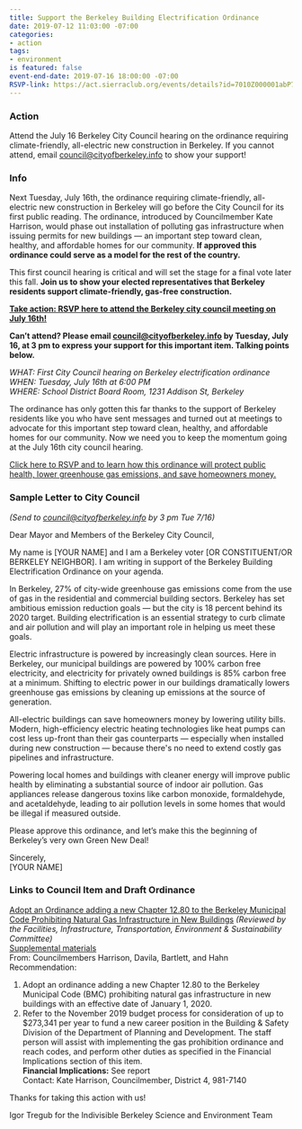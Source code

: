 ```yaml
---
title: Support the Berkeley Building Electrification Ordinance
date: 2019-07-12 11:03:00 -07:00
categories:
- action
tags:
- environment
is featured: false
event-end-date: 2019-07-16 18:00:00 -07:00
RSVP-link: https://act.sierraclub.org/events/details?id=7010Z000001abP7QAI&formcampaignid=7010Z000001aZBGQA2
---
```


### Action
Attend the July 16 Berkeley City Council hearing on the ordinance requiring climate-friendly, all-electric new construction in Berkeley. If you cannot attend, email <council@cityofberkeley.info> to show your support!

### Info
Next Tuesday, July 16th, the ordinance requiring climate-friendly, all-electric new construction in Berkeley will go before the City Council for its first public reading. The ordinance, introduced by Councilmember Kate Harrison, would phase out installation of polluting gas infrastructure when issuing permits for new buildings — an important step toward clean, healthy, and affordable homes for our community. **If approved this ordinance could serve as a model for the rest of the country.**  

This first council hearing is critical and will set the stage for a final vote later this fall. **Join us to show your elected representatives that Berkeley residents support climate-friendly, gas-free construction.**  

[**Take action: RSVP here to attend the Berkeley city council meeting on July 16th!**](https://act.sierraclub.org/events/details?id=7010Z000001abP7QAI&formcampaignid=7010Z000001aZBGQA2)  

**Can’t attend? Please email <council@cityofberkeley.info> by Tuesday, July 16, at 3 pm to express your support for this important item. Talking points below.**  

*WHAT: First City Council hearing on Berkeley electrification ordinance*  
*WHEN: Tuesday, July 16th at 6:00 PM*  
*WHERE: School District Board Room, 1231 Addison St, Berkeley*  

The ordinance has only gotten this far thanks to the support of Berkeley residents like you who have sent messages and turned out at meetings to advocate for this important step toward clean, healthy, and affordable homes for our community. Now we need you to keep the momentum going at the July 16th city council hearing.  

[Click here to RSVP and to learn how this ordinance will protect public health, lower greenhouse gas emissions, and save homeowners money.](https://act.sierraclub.org/events/details?id=7010Z000001abP7QAI&formcampaignid=7010Z000001aZBGQA2)  

### Sample Letter to City Council
*(Send to council@cityofberkeley.info by 3 pm Tue 7/16)*  

Dear Mayor and Members of the Berkeley City Council,  

My name is [YOUR NAME] and I am a Berkeley voter [OR CONSTITUENT/OR BERKELEY NEIGHBOR]. I am writing in support of the Berkeley Building Electrification Ordinance on your agenda.  

In Berkeley, 27% of city-wide greenhouse gas emissions come from the use of gas in the residential and commercial building sectors. Berkeley has set ambitious emission reduction goals — but the city is 18 percent behind its 2020 target. Building electrification is an essential strategy to curb climate and air pollution and will play an important role in helping us meet these goals.  

Electric infrastructure is powered by increasingly clean sources. Here in Berkeley, our municipal buildings are powered by 100% carbon free electricity, and electricity for privately owned buildings is 85% carbon free at a minimum. Shifting to electric power in our buildings dramatically lowers greenhouse gas emissions by cleaning up emissions at the source of generation.  

All-electric buildings can save homeowners money by lowering utility bills. Modern, high-efficiency electric heating technologies like heat pumps can cost less up-front than their gas counterparts — especially when installed during new construction — because there's no need to extend costly gas pipelines and infrastructure.  

Powering local homes and buildings with cleaner energy will improve public health by eliminating a substantial source of indoor air pollution. Gas appliances release dangerous toxins like carbon monoxide, formaldehyde, and acetaldehyde, leading to air pollution levels in some homes that would be illegal if measured outside.  

Please approve this ordinance, and let’s make this the beginning of Berkeley’s very own Green New Deal!  

Sincerely,  
[YOUR NAME]  

### Links to Council Item and Draft Ordinance
[Adopt an Ordinance adding a new Chapter 12.80 to the Berkeley Municipal Code Prohibiting Natural Gas Infrastructure in New Buildings](https://www.cityofberkeley.info/Clerk/City_Council/2019/07_Jul/Documents/2019-07-09_Item_21_Adopt_an_Ordinance_adding_a_new.aspx) *(Reviewed by the Facilities, Infrastructure, Transportation, Environment & Sustainability Committee)*  
[Supplemental materials](https://www.cityofberkeley.info/Clerk/City_Council/2019/07_Jul/Documents/2019-07-09_Supp_1_Reports_Item_21_Supp_Harrison_pdf.aspx)  
From: Councilmembers Harrison, Davila, Bartlett, and Hahn 
Recommendation:  
1. Adopt an ordinance adding a new Chapter 12.80 to the Berkeley Municipal Code (BMC) prohibiting natural gas infrastructure in new buildings with an effective date of January 1, 2020.  
2. Refer to the November 2019 budget process for consideration of up to $273,341 per year to fund a new career position in the Building & Safety Division of the Department of Planning and Development. The staff person will assist with implementing the gas prohibition ordinance and reach codes, and perform other duties as specified in the Financial Implications section of this item.  
**Financial Implications:** See report  
Contact: Kate Harrison, Councilmember, District 4, 981-7140  

Thanks for taking this action with us!  

Igor Tregub for the Indivisible Berkeley Science and Environment Team  
